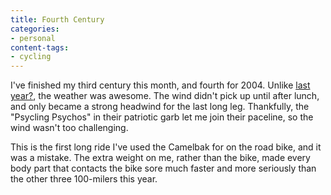```yaml
---
title: Fourth Century
categories:
- personal
content-tags:
- cycling
---
```


I've finished my third century this month, and fourth for 2004.  Unlike [last year?][1], the weather was awesome.  The wind didn't pick up until after lunch, and only became a strong headwind for the last long leg.  Thankfully, the "Psycling Psychos" in their patriotic garb let me join their paceline, so the wind wasn't too challenging.

   [1]: /2003/09/29/cold-pancakes.html

This is the first long ride I've used the Camelbak for on the road bike, and it was a mistake.  The extra weight on me, rather than the bike, made every body part that contacts the bike sore much faster and more seriously than the other three 100-milers this year.
